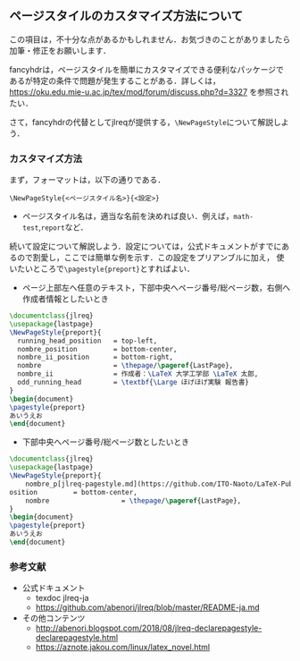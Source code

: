 ## ページスタイルのカスタマイズ方法について

この項目は，不十分な点があるかもしれません．お気づきのことがありましたら加筆・修正をお願いします．

fancyhdrは，ページスタイルを簡単にカスタマイズできる便利なパッケージであるが特定の条件で問題が発生することがある．詳しくは，https://oku.edu.mie-u.ac.jp/tex/mod/forum/discuss.php?d=3327 を参照されたい．

さて，fancyhdrの代替としてjlreqが提供する，`\NewPageStyle`について解説しよう．
### カスタマイズ方法
まず，フォーマットは，以下の通りである．

`\NewPageStyle{<ページスタイル名>}{<設定>}`

- ページスタイル名は，適当な名前を決めれば良い．例えば，`math-test`,`report`など．

続いて設定について解説しよう．設定については，公式ドキュメントがすでにあるので割愛し，ここでは簡単な例を示す．この設定をプリアンブルに加え，  使いたいところで`\pagestyle{preport}`とすればよい．
  
  * ページ上部左へ任意のテキスト，下部中央へページ番号/総ページ数，右側へ作成者情報としたいとき
  
  ```LaTeX
\documentclass{jlreq}
\usepackage{lastpage}
\NewPageStyle{preport}{
    running_head_position   = top-left,
    nombre_position         = bottom-center,
    nombre_ii_position      = bottom-right,
    nombre                  = \thepage/\pageref{LastPage},
    nombre_ii               = 作成者：\LaTeX 大学工学部 \LaTeX 太郎,
    odd_running_head        = \textbf{\Large ほげほげ実験 報告書}
}
\begin{document}
\pagestyle{preport}
あいうえお
\end{document}
 ```

  * 下部中央へページ番号/総ページ数としたいとき
```LaTeX
\documentclass{jlreq}
\usepackage{lastpage}
\NewPageStyle{preport}{
    nombre_p[jlreq-pagestyle.md](https://github.com/ITO-Naoto/LaTeX-Public/files/8121399/jlreq-pagestyle.md)
osition         = bottom-center,
    nombre                  = \thepage/\pageref{LastPage},
}
\begin{document}
\pagestyle{preport}
あいうえお
\end{document}
```

### 参考文献
* 公式ドキュメント
  * texdoc jlreq-ja
  * https://github.com/abenori/jlreq/blob/master/README-ja.md
* その他コンテンツ
  * http://abenori.blogspot.com/2018/08/jlreq-declarepagestyle-declarepagestyle.html
  * https://aznote.jakou.com/linux/latex_novel.html

